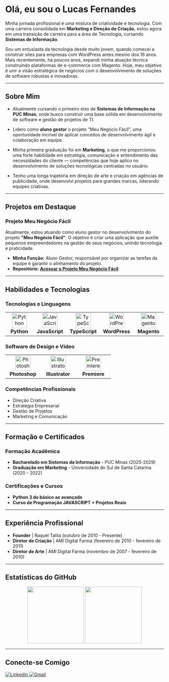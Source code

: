 # Olá, eu sou o Lucas Fernandes


Minha jornada profissional é uma mistura de criatividade e tecnologia. Com uma carreira consolidada em **Marketing e Direção de Criação**, estou agora em uma transição de carreira para a área de Tecnologia, cursando **Sistemas de Informação**.

Sou um entusiasta da tecnologia desde muito jovem, quando comecei a construir sites para empresas com WordPress antes mesmo dos 16 anos. Mais recentemente, há poucos anos, expandi minha atuação técnica construindo plataformas de e-commerce com Magento. Hoje, meu objetivo é unir a visão estratégica de negócios com o desenvolvimento de soluções de software robustas e inovadoras.

---

##  Sobre Mim

-  Atualmente cursando o primeiro eixo de **Sistemas de Informação na PUC Minas**, onde busco construir uma base sólida em desenvolvimento de software e gestão de projetos de TI.

-  Lidero como **aluno gestor** o projeto "Meu Negócio Fácil", uma oportunidade incrível de aplicar conceitos de desenvolvimento ágil e colaboração em equipe.

-  Minha primeira graduação foi em **Marketing**, o que me proporcionou uma forte habilidade em estratégia, comunicação e entendimento das necessidades do cliente — competências que hoje aplico no desenvolvimento de soluções tecnológicas centradas no usuário.

-  Tenho uma longa trajetória em direção de arte e criação em agências de publicidade, onde desenvolvi projetos para grandes marcas, liderando equipes criativas.

---

##  Projetos em Destaque

### Projeto Meu Negócio Fácil
Atualmente, estou atuando como aluno gestor no desenvolvimento do projeto **"Meu Negócio Fácil"**. O objetivo é criar uma aplicação que auxilie pequenos empreendedores na gestão de seus negócios, unindo tecnologia e praticidade.

- **Minha Função:** Aluno Gestor, responsável por organizar as tarefas da equipe e garantir o alinhamento do projeto.
- **Repositório:** **[Acessar o Projeto Meu Negócio Fácil](https://github.com/ICEI-PUC-Minas-PMV-SI/pmv-si-2025-2-pe1-t1-pmv-si-2025-2-pe1-projmeunegociofacil)**

---

##  Habilidades e Tecnologias

### Tecnologias e Linguagens
<table>
  <tr>
    <td align="center" width="96">
      <img src="https://skillicons.dev/icons?i=python" width="48" height="48" alt="Python" />
      <br><strong>Python</strong>
    </td>
    <td align="center" width="96">
      <img src="https://skillicons.dev/icons?i=javascript" width="48" height="48" alt="JavaScript" />
      <br><strong>JavaScript</strong>
    </td>
    <td align="center" width="96">
      <img src="https://skillicons.dev/icons?i=typescript" width="48" height="48" alt="TypeScript" />
      <br><strong>TypeScript</strong>
    </td>
    <td align="center" width="96">
      <img src="https://skillicons.dev/icons?i=wordpress" width="48" height="48" alt="WordPress" />
      <br><strong>WordPress</strong>
    </td>
     <td align="center" width="96">
      <img src="https://skillicons.dev/icons?i=magento" width="48" height="48" alt="Magento" />
      <br><strong>Magento</strong>
    </td>
  </tr>
</table>

### Software de Design e Vídeo
<table>
  <tr>
    <td align="center" width="96">
      <img src="https://skillicons.dev/icons?i=ps" width="48" height="48" alt="Photoshop" />
      <br><strong>Photoshop</strong>
    </td>
    <td align="center" width="96">
      <img src="https://skillicons.dev/icons?i=ai" width="48" height="48" alt="Illustrator" />
      <br><strong>Illustrator</strong>
    </td>
    <td align="center" width="96">
      <img src="https://skillicons.dev/icons?i=pr" width="48" height="48" alt="Premiere" />
      <br><strong>Premiere</strong>
    </td>
  </tr>
</table>

### Competências Profissionais
- Direção Criativa
- Estratégia Empresarial
- Gestão de Projetos
- Marketing e Comunicação

---

##  Formação e Certificados

### Formação Acadêmica
- **Bacharelado em Sistemas da Informação** - PUC Minas (2025-2029)
- **Graduação em Marketing** - Universidade do Sul de Santa Catarina (2020 - 2022)

### Certificações e Cursos
- **Python 3 do básico ao avançado**
- **Curso de Programação JAVASCRIPT + Projetos Reais**

---

##  Experiência Profissional

- **Founder** | Raquel Talita (outubro de 2010 - Presente)
- **Diretor de Criação** | AMI Digital Farma (fevereiro de 2010 - fevereiro de 2011)
- **Diretor de Arte** | AMI Digital Farma (novembro de 2007 - fevereiro de 2010)

---

##  Estatísticas do GitHub
<p align="center">
  <img height="180em" src="https://github-readme-stats.vercel.app/api?username=lucasmef&show_icons=true&theme=dracula&include_all_commits=true&count_private=true"/>
  <img height="180em" src="https://github-readme-stats.vercel.app/api/top-langs/?username=lucasmef&layout=compact&langs_count=7&theme=dracula"/>
</p>

---

##  Conecte-se Comigo

<p align="left">
  <a href="https://www.linkedin.com/in/lucasmef" target="_blank">
    <img src="https://img.shields.io/badge/LinkedIn-0077B5?style=for-the-badge&logo=linkedin&logoColor=white" alt="LinkedIn">
  </a>
  <a href="mailto:lucasmef@gmail.com">
    <img src="https://img.shields.io/badge/Gmail-D14836?style=for-the-badge&logo=gmail&logoColor=white" alt="Gmail">
  </a>
</p>
